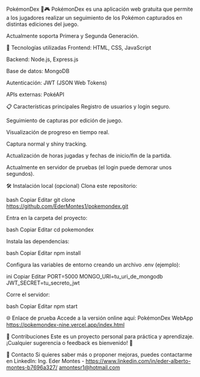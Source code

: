 PokémonDex 🧢🎮
PokémonDex es una aplicación web gratuita que permite a los jugadores realizar un seguimiento de los Pokémon capturados en distintas ediciones del juego.

Actualmente soporta Primera y Segunda Generación.

🚀 Tecnologías utilizadas
Frontend: HTML, CSS, JavaScript

Backend: Node.js, Express.js

Base de datos: MongoDB

Autenticación: JWT (JSON Web Tokens)

APIs externas: PokéAPI

📋 Características principales
Registro de usuarios y login seguro.

Seguimiento de capturas por edición de juego.

Visualización de progreso en tiempo real.

Captura normal y shiny tracking.

Actualización de horas jugadas y fechas de inicio/fin de la partida.

Actualmente en servidor de pruebas (el login puede demorar unos segundos).

🛠️ Instalación local (opcional)
Clona este repositorio:

bash
Copiar
Editar
git clone https://github.com/EderMontes1/pokemondex.git

Entra en la carpeta del proyecto:

bash
Copiar
Editar
cd pokemondex

Instala las dependencias:

bash
Copiar
Editar
npm install

Configura las variables de entorno creando un archivo .env (ejemplo):

ini
Copiar
Editar
PORT=5000
MONGO_URI=tu_uri_de_mongodb
JWT_SECRET=tu_secreto_jwt

Corre el servidor:

bash
Copiar
Editar
npm start

🌐 Enlace de prueba
Accede a la versión online aquí:
PokémonDex WebApp
https://pokemondex-nine.vercel.app/index.html

🤝 Contribuciones
Este es un proyecto personal para práctica y aprendizaje.
¡Cualquier sugerencia o feedback es bienvenido! 🙌

📩 Contacto
Si quieres saber más o proponer mejoras, puedes contactarme en LinkedIn:
Ing. Eder Montes - https://www.linkedin.com/in/eder-alberto-montes-b7696a327/
amontesr1@hotmail.com
